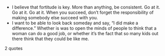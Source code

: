  - I believe that fortitude is key. More than anything, be consistent. Go at it. Go at it. Go at it. When you succeed, don’t forget the responsibility of making somebody else succeed with you.
 - I want to be able to look back someday and say, “I did make a difference.” Whether is was to open the minds of people to think that a woman can do a good job, or whether it’s the fact that so many kids out there think that they could be like me.

2 quotes
